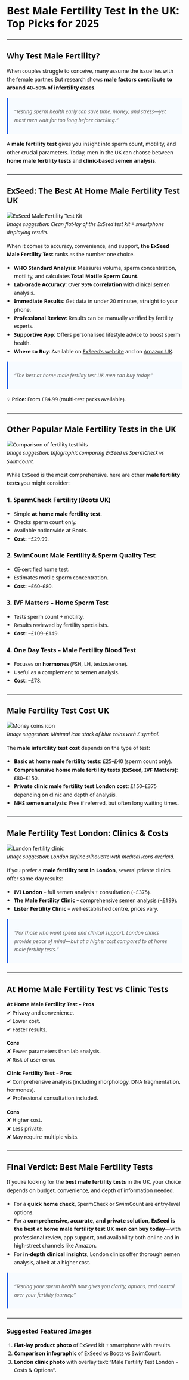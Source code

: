 <!DOCTYPE html>
<html lang="en-GB">
<head>
  <meta charset="utf-8" />
  <meta name="viewport" content="width=device-width,initial-scale=1" />
  <title>Best Male Fertility Test UK 2025 | ExSeed vs Other Options</title>
  <meta name="description" content="Looking for the best male fertility test in the UK? Discover costs, London clinic options, and why ExSeed is the top at-home male fertility test—available on Amazon and ExSeed’s website." />

  <!-- Open Graph / Twitter -->
  <meta property="og:type" content="article" />
  <meta property="og:title" content="Best Male Fertility Test UK 2025 | ExSeed vs Other Options" />
  <meta property="og:description" content="Looking for the best male fertility test in the UK? Discover costs, London clinic options, and why ExSeed is the top at-home male fertility test—available on Amazon and ExSeed’s website." />
  <meta property="og:url" content="https://www.exseedhealth.com/best-male-fertility-test-uk" />
  <meta name="twitter:card" content="summary_large_image" />

  <!-- Minimal readability styles (safe to remove if your theme handles this) -->
  <style>
    body{font-family:system-ui,-apple-system,Segoe UI,Roboto,Helvetica,Arial,sans-serif;line-height:1.6;color:#0a0a0a;margin:0}
    main{max-width:900px;margin:0 auto;padding:2rem 1rem}
    h1,h2,h3{line-height:1.25}
    hr{border:0;border-top:1px solid #e5e7eb;margin:1.5rem 0}
    blockquote{border-left:4px solid #2563eb;background:#f7fbff;padding:.75rem 1rem;margin:1rem 0}
    img{max-width:100%;height:auto}
    ul{padding-left:1.2rem}
    ol{padding-left:1.2rem}
  </style>

  <!-- Article structured data -->
</head>
<body>
  <main>
    <h1 id="best-male-fertility-test-in-the-uk-top-picks-for-2025">Best Male Fertility Test in the UK: Top Picks for 2025</h1>
    <hr>
    <h2 id="why-test-male-fertility-">Why Test Male Fertility?</h2>
    <p>When couples struggle to conceive, many assume the issue lies with the female partner. But research shows <strong>male factors contribute to around 40–50% of infertility cases</strong>.  </p>
    <blockquote>
    <p><em>“Testing sperm health early can save time, money, and stress—yet most men wait far too long before checking.”</em>  </p>
    </blockquote>
    <p>A <strong>male fertility test</strong> gives you insight into sperm count, motility, and other crucial parameters. Today, men in the UK can choose between <strong>home male fertility tests</strong> and <strong>clinic-based semen analysis</strong>.  </p>
    <hr>
    <h2 id="exseed-the-best-at-home-male-fertility-test-uk">ExSeed: The Best At Home Male Fertility Test UK</h2>
    <p><img src="https://shop.exseedhealth.com/cdn/shop/products/ExSeed-Home-Sperm-Test-Kit.jpg" alt="ExSeed Male Fertility Test Kit"><br><em>Image suggestion: Clean flat-lay of the ExSeed test kit + smartphone displaying results.</em>  </p>
    <p>When it comes to accuracy, convenience, and support, <strong>the ExSeed Male Fertility Test</strong> ranks as the number one choice.  </p>
    <ul>
    <li><strong>WHO Standard Analysis</strong>: Measures volume, sperm concentration, motility, and calculates <strong>Total Motile Sperm Count</strong>.  </li>
    <li><strong>Lab-Grade Accuracy</strong>: Over <strong>95% correlation</strong> with clinical semen analysis.  </li>
    <li><strong>Immediate Results</strong>: Get data in under 20 minutes, straight to your phone.  </li>
    <li><strong>Professional Review</strong>: Results can be manually verified by fertility experts.  </li>
    <li><strong>Supportive App</strong>: Offers personalised lifestyle advice to boost sperm health.  </li>
    <li><strong>Where to Buy</strong>: Available on <a href="https://www.exseedhealth.com/exseed-home-sperm-test">ExSeed’s website</a> and on <a href="https://www.amazon.co.uk/ExSeed-Completely-at-Home-Male-Fertility-Test/dp/B08BX737SJ">Amazon UK</a>.  </li>
    </ul>
    <blockquote>
    <p><em>“The best at home male fertility test UK men can buy today.”</em>  </p>
    </blockquote>
    <p>💡 <strong>Price</strong>: From £84.99 (multi-test packs available).  </p>
    <hr>
    <h2 id="other-popular-male-fertility-tests-in-the-uk">Other Popular Male Fertility Tests in the UK</h2>
    <p><img src="https://img.icons8.com/color/512/comparison.png" alt="Comparison of fertility test kits"><br><em>Image suggestion: Infographic comparing ExSeed vs SpermCheck vs SwimCount.</em>  </p>
    <p>While ExSeed is the most comprehensive, here are other <strong>male fertility tests</strong> you might consider:  </p>
    <h3 id="1-spermcheck-fertility-boots-uk-">1. SpermCheck Fertility (Boots UK)</h3>
    <ul>
    <li>Simple <strong>at home male fertility test</strong>.  </li>
    <li>Checks sperm count only.  </li>
    <li>Available nationwide at Boots.  </li>
    <li><strong>Cost</strong>: ~£29.99.  </li>
    </ul>
    <h3 id="2-swimcount-male-fertility-sperm-quality-test">2. SwimCount Male Fertility &amp; Sperm Quality Test</h3>
    <ul>
    <li>CE-certified home test.  </li>
    <li>Estimates motile sperm concentration.  </li>
    <li><strong>Cost</strong>: ~£60–£80.  </li>
    </ul>
    <h3 id="3-ivf-matters-home-sperm-test">3. IVF Matters – Home Sperm Test</h3>
    <ul>
    <li>Tests sperm count + motility.  </li>
    <li>Results reviewed by fertility specialists.  </li>
    <li><strong>Cost</strong>: ~£109–£149.  </li>
    </ul>
    <h3 id="4-one-day-tests-male-fertility-blood-test">4. One Day Tests – Male Fertility Blood Test</h3>
    <ul>
    <li>Focuses on <strong>hormones</strong> (FSH, LH, testosterone).  </li>
    <li>Useful as a complement to semen analysis.  </li>
    <li><strong>Cost</strong>: ~£78.  </li>
    </ul>
    <hr>
    <h2 id="male-fertility-test-cost-uk">Male Fertility Test Cost UK</h2>
    <p><img src="https://img.icons8.com/color/512/money.png" alt="Money coins icon"><br><em>Image suggestion: Minimal icon stack of blue coins with £ symbol.</em>  </p>
    <p>The <strong>male infertility test cost</strong> depends on the type of test:  </p>
    <ul>
    <li><strong>Basic at home male fertility tests</strong>: £25–£40 (sperm count only).  </li>
    <li><strong>Comprehensive home male fertility tests (ExSeed, IVF Matters)</strong>: £80–£150.  </li>
    <li><strong>Private clinic male fertility test London cost</strong>: £150–£375 depending on clinic and depth of analysis.  </li>
    <li><strong>NHS semen analysis</strong>: Free if referred, but often long waiting times.  </li>
    </ul>
    <hr>
    <h2 id="male-fertility-test-london-clinics-costs">Male Fertility Test London: Clinics &amp; Costs</h2>
    <p><img src="https://img.icons8.com/color/512/london-eye.png" alt="London fertility clinic"><br><em>Image suggestion: London skyline silhouette with medical icons overlaid.</em>  </p>
    <p>If you prefer a <strong>male fertility test in London</strong>, several private clinics offer same-day results:  </p>
    <ul>
    <li><strong>IVI London</strong> – full semen analysis + consultation (~£375).  </li>
    <li><strong>The Male Fertility Clinic</strong> – comprehensive semen analysis (~£199).  </li>
    <li><strong>Lister Fertility Clinic</strong> – well-established centre, prices vary.  </li>
    </ul>
    <blockquote>
    <p><em>“For those who want speed and clinical support, London clinics provide peace of mind—but at a higher cost compared to at home male fertility tests.”</em>  </p>
    </blockquote>
    <hr>
    <h2 id="at-home-male-fertility-test-vs-clinic-tests">At Home Male Fertility Test vs Clinic Tests</h2>
    <p><strong>At Home Male Fertility Test – Pros</strong><br>✔ Privacy and convenience.<br>✔ Lower cost.<br>✔ Faster results.  </p>
    <p><strong>Cons</strong><br>✘ Fewer parameters than lab analysis.<br>✘ Risk of user error.  </p>
    <p><strong>Clinic Fertility Test – Pros</strong><br>✔ Comprehensive analysis (including morphology, DNA fragmentation, hormones).<br>✔ Professional consultation included.  </p>
    <p><strong>Cons</strong><br>✘ Higher cost.<br>✘ Less private.<br>✘ May require multiple visits.  </p>
    <hr>
    <h2 id="final-verdict-best-male-fertility-tests">Final Verdict: Best Male Fertility Tests</h2>
    <p>If you’re looking for the <strong>best male fertility tests</strong> in the UK, your choice depends on budget, convenience, and depth of information needed.  </p>
    <ul>
    <li>For a <strong>quick home check</strong>, SpermCheck or SwimCount are entry-level options.  </li>
    <li>For a <strong>comprehensive, accurate, and private solution</strong>, <strong>ExSeed is the best at home male fertility test UK men can buy today</strong>—with professional review, app support, and availability both online and in high-street channels like Amazon.  </li>
    <li>For <strong>in-depth clinical insights</strong>, London clinics offer thorough semen analysis, albeit at a higher cost.  </li>
    </ul>
    <blockquote>
    <p><em>“Testing your sperm health now gives you clarity, options, and control over your fertility journey.”</em>  </p>
    </blockquote>
    <hr>
    <h3 id="suggested-featured-images">Suggested Featured Images</h3>
    <ol>
    <li><strong>Flat-lay product photo</strong> of ExSeed kit + smartphone with results.  </li>
    <li><strong>Comparison infographic</strong> of ExSeed vs Boots vs SwimCount.  </li>
    <li><strong>London clinic photo</strong> with overlay text: “Male Fertility Test London – Costs &amp; Options”.  </li>
    </ol>
    <!-- YOUR CONTENT ENDS HERE -->

  </main>
</body>
</html>
